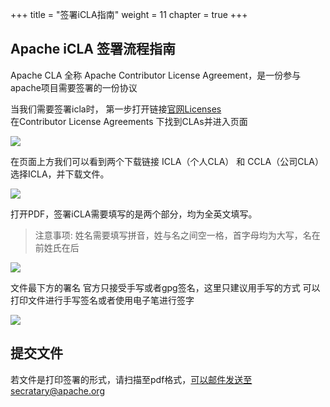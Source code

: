 +++ 
title = "签署iCLA指南" 
weight = 11 
chapter = true 
+++

## Apache iCLA 签署流程指南
Apache CLA 全称 Apache Contributor License Agreement，是一份参与apache项目需要签署的一份协议 

当我们需要签署icla时，
第一步打开链接[官网Licenses](https://www.apache.org/licenses/#clas)  
在Contributor License Agreements 下找到CLAs并进入页面

![](https://shardingsphere.apache.org/blog/img/icla.png)
 
在页面上方我们可以看到两个下载链接 ICLA（个人CLA） 和 CCLA（公司CLA）
选择ICLA，并下载文件。

![](https://shardingsphere.apache.org/blog/img/icla2.png)
 
打开PDF，签署iCLA需要填写的是两个部分，均为全英文填写。

> 注意事项:
姓名需要填写拼音，姓与名之间空一格，首字母均为大写，名在前姓氏在后

![](https://shardingsphere.apache.org/blog/img/icla3.png)

文件最下方的署名
官方只接受手写或者gpg签名，这里只建议用手写的方式
可以打印文件进行手写签名或者使用电子笔进行签字

![](https://shardingsphere.apache.org/blog/img/icla4.png)
 
## 提交文件
若文件是打印签署的形式，请扫描至pdf格式，可以邮件发送至secratary@apache.org
